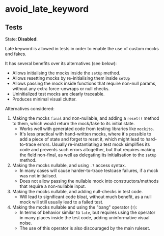 # avoid_late_keyword

## Tests

State: **Disabled**.

Late keyword is allowed in tests in order to enable the use of custom mocks and
fakes.

It has several benefits over its alternatives (see below):

- Allows initialising the mocks inside the `setUp` method.
- Allows resetting mocks by re-initialising them inside `setUp`
- Allows passing the mock inside functions that require non-null params,
  without any extra force-unwraps or null checks.
- Uninitialized test mocks are clearly traceable.
- Produces minimal visual clutter.

Alternatives considered:

1. Making the mocks `final` and non-nullable, and adding a `reset()` method
   to them, which would return the mock/fake to its initial state.
   - Works well with generated code from testing libraries like `mockito`.
   - It's less practical with hand-written mocks, where it's possible to add a
     piece of state and forget to reset it, which might lead to hard-to-trace
     errors. Usually re-instantiating a test mock simplifies its code and
     prevents such errors altogether, but that requires making the field
     non-final, as well as delegating its initialisation to the `setUp` method.
2. Making the mocks nullable, and using `.?` access syntax.
   - In many cases will cause harder-to-trace testcase failures, if a mock was
     not initialised.
   - Does not allow passing the nullable mock into constructors/methods that
     require a non-nullable input.
3. Making the mocks nullable, and adding null-checks in test code.
   - Will lead to significant code bloat, without much benefit, as a null mock
     will still usually lead to a failed test.
4. Making the mocks nullable and using the "bang" operator (`!`):
   - In terms of behavior similar to `late`, but requires using the operator in
     many places inside the test code, adding uninformative visual noise.
   - The use of this operator is also discouraged by the main ruleset.

